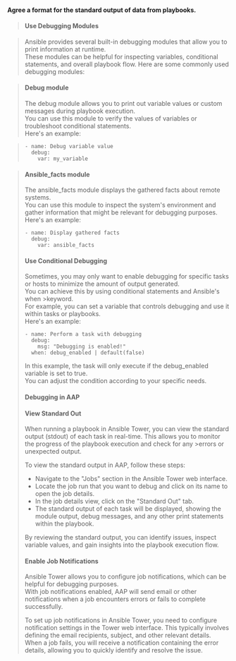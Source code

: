 
#### Agree a format for the standard output of data from playbooks.  

>#### Use Debugging Modules  

>Ansible provides several built-in debugging modules that allow you to print information at runtime.   
>These modules can be helpful for inspecting variables, conditional statements, and overall playbook flow. Here are some commonly used debugging modules:  

> #### Debug module  
>The debug module allows you to print out variable values or custom messages during playbook execution.  
>You can use this module to verify the values of variables or troubleshoot conditional statements.  
> Here's an example:    
  
>```
>- name: Debug variable value
>   debug:
>     var: my_variable
>```

> #### Ansible_facts module
>The ansible_facts module displays the gathered facts about remote systems.   
>You can use this module to inspect the system's environment and gather information that might be relevant for debugging purposes.   
> Here's an example:
>```
> - name: Display gathered facts
>   debug:
>     var: ansible_facts
>```
>
> ####  Use Conditional Debugging
>
>Sometimes, you may only want to enable debugging for specific tasks or hosts to minimize the amount of output generated.   
>You can achieve this by using conditional statements and Ansible's when >keyword.   
>For example, you can set a variable that controls debugging and use it within tasks or playbooks.   
>Here's an example:
>```
> - name: Perform a task with debugging
>   debug:
>     msg: "Debugging is enabled!"
>   when: debug_enabled | default(false)
>```
>
> In this example, the task will only execute if the debug_enabled variable is set to true.  
> You can adjust the condition according to your specific needs.  
>  
>   
> #### Debugging in AAP
>
> #### View Standard Out
>
> When running a playbook in Ansible Tower, you can view the standard output (stdout) of each task in real-time. This allows you to monitor the progress of the playbook execution and check for any >errors or unexpected output.
>
>To view the standard output in AAP, follow these steps:
>
> - Navigate to the "Jobs" section in the Ansible Tower web interface.  
> - Locate the job run that you want to debug and click on its name to open the job details.  
> - In the job details view, click on the "Standard Out" tab.  
> - The standard output of each task will be displayed, showing the module output, debug messages, and any other print statements within the playbook.
>  
>By reviewing the standard output, you can identify issues, inspect variable values, and gain insights into the playbook execution flow.
>
> #### Enable Job Notifications  
>Ansible Tower allows you to configure job notifications, which can be helpful for debugging purposes.  
With job notifications enabled, AAP will send email or other notifications when a job encounters errors or fails to complete successfully.  
>  
>To set up job notifications in Ansible Tower, you need to configure notification settings in the Tower web interface. 
>This typically involves defining the email recipients, subject, and other relevant details. 
>When a job fails, you will receive a notification containing the error details, allowing you to quickly identify and resolve the issue.
